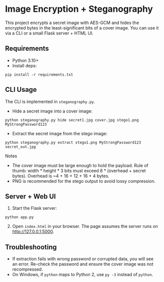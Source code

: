 Image Encryption + Steganography
================================

This project encrypts a secret image with AES-GCM and hides the encrypted bytes in the least-significant bits of a cover image. You can use it via a CLI or a small Flask server + HTML UI.

Requirements
------------
- Python 3.10+
- Install deps:

```
pip install -r requirements.txt
```

CLI Usage
---------
The CLI is implemented in `steganography.py`.

- Hide a secret image into a cover image:

```
python steganography.py hide secret1.jpg cover.jpg stego1.png MyStrongPassword123
```

- Extract the secret image from the stego image:

```
python steganography.py extract stego1.png MyStrongPassword123 secret_out.jpg
```

Notes
- The cover image must be large enough to hold the payload. Rule of thumb: width * height * 3 bits must exceed 8 * (overhead + secret bytes). Overhead is ~4 + 16 + 12 + 16 + 4 bytes.
- PNG is recommended for the stego output to avoid lossy compression.

Server + Web UI
---------------

1) Start the Flask server:

```
python app.py
```

2) Open `index.html` in your browser. The page assumes the server runs on http://127.0.0.1:5000.

Troubleshooting
---------------
- If extraction fails with wrong password or corrupted data, you will see an error. Re-check the password and ensure the cover image was not recompressed.
- On Windows, if `python` maps to Python 2, use `py -3` instead of `python`.

